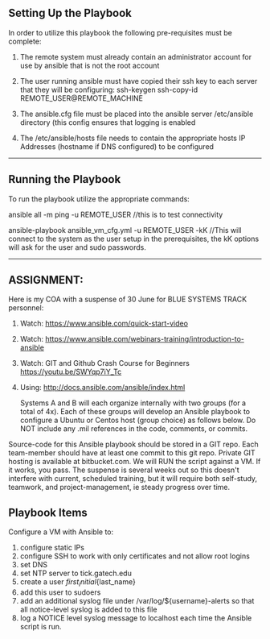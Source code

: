 Setting Up the Playbook
-----------------------
In order to utilize this playbook the following pre-requisites must be complete:
1. The remote system must already contain an administrator account for use by ansible that is not the root account
 
2. The user running ansible must have copied their ssh key to each server that they will be configuring:
ssh-keygen
ssh-copy-id REMOTE_USER@REMOTE_MACHINE

3. The ansible.cfg file must be placed into the ansible server /etc/ansible directory (this config ensures that logging is enabled

4. The /etc/ansible/hosts file needs to contain the appropriate hosts IP Addresses (hostname if DNS configured) to be configured
---------------------------------------------------------------------------------------------------
Running the Playbook
----------------------------------------------------
To run the playbook utilize the appropriate commands:

ansible all -m ping -u REMOTE_USER //this is to test connectivity

ansible-playbook ansible_vm_cfg.yml -u REMOTE_USER -kK //This will connect to the system as the user setup in the prerequisites, the kK options will ask for the user and sudo passwords. 

----------------------------------------------------------------------------------------------------
ASSIGNMENT:
-----------
Here is my COA with a suspense of 30 June for BLUE SYSTEMS TRACK personnel:

1. Watch: https://www.ansible.com/quick-start-video
2. Watch: https://www.ansible.com/webinars-training/introduction-to-ansible
3. Watch: GIT and Github Crash Course for Beginners https://youtu.be/SWYqp7iY_Tc
4. Using: http://docs.ansible.com/ansible/index.html

   Systems A and B will each organize internally with two groups (for a total of 4x). Each of these groups will develop an Ansible playbook to configure a Ubuntu or Centos host (group choice) as follows below. Do NOT include any .mil references in the code, comments, or commits.

Source-code for this Ansible playbook should be stored in a GIT repo. Each team-member should have at least one commit to this git repo. Private GIT hosting is available at bitbucket.com. We will RUN the script against a VM. If it works, you pass. The suspense is several weeks out so this doesn't interfere with current, scheduled training, but it will require both self-study, teamwork, and project-management, ie steady progress over time.

Playbook Items
--------------
Configure a VM with Ansible to:
1. configure static IPs
2. configure SSH to work with only certificates and not allow root logins
3. set DNS
4. set NTP server to tick.gatech.edu
5. create a user ${first_initial}${last_name}
6. add this user to sudoers
7. add an additional syslog file under /var/log/${username}-alerts so that all notice-level syslog is added to this file
8. log a NOTICE level syslog message to localhost each time the Ansible script is run.




